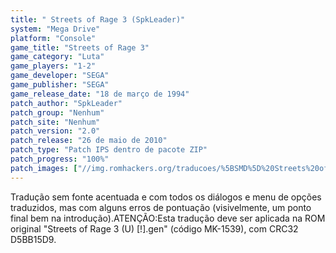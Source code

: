 ```yaml
---
title: " Streets of Rage 3 (SpkLeader)"
system: "Mega Drive"
platform: "Console"
game_title: "Streets of Rage 3"
game_category: "Luta"
game_players: "1-2"
game_developer: "SEGA"
game_publisher: "SEGA"
game_release_date: "18 de março de 1994"
patch_author: "SpkLeader"
patch_group: "Nenhum"
patch_site: "Nenhum"
patch_version: "2.0"
patch_release: "26 de maio de 2010"
patch_type: "Patch IPS dentro de pacote ZIP"
patch_progress: "100%"
patch_images: ["//img.romhackers.org/traducoes/%5BSMD%5D%20Streets%20of%20Rage%203%20-%20SpkLeader%20-%201.png","//img.romhackers.org/traducoes/%5BSMD%5D%20Streets%20of%20Rage%203%20-%20SpkLeader%20-%202.png","//img.romhackers.org/traducoes/%5BSMD%5D%20Streets%20of%20Rage%203%20-%20SpkLeader%20-%203.png"]
---
```

Tradução sem fonte acentuada e com todos os diálogos e menu de opções traduzidos, mas com alguns erros de pontuação (visivelmente, um ponto final bem na introdução).ATENÇÃO:Esta tradução deve ser aplicada na ROM original "Streets of Rage 3 (U) [!].gen" (código MK-1539), com CRC32 D5BB15D9.